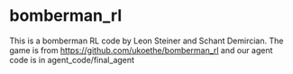 # bomberman_rl
This is a bomberman RL code by Leon Steiner and Schant Demircian.
The game is from https://github.com/ukoethe/bomberman_rl and our agent code is in agent_code/final_agent